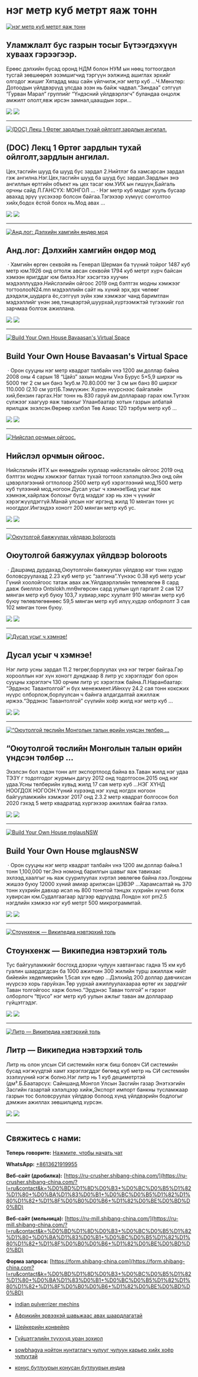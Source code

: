 # нэг метр куб метрт яаж тонн

<a href="https://swt.shibang-china.com/?l=ru&img&k=%D0%BD%D1%8D%D0%B3+%D0%BC%D0%B5%D1%82%D1%80+%D0%BA%D1%83%D0%B1+%D0%BC%D0%B5%D1%82%D1%80%D1%82+%D1%8F%D0%B0%D0%B6+%D1%82%D0%BE%D0%BD%D0%BD" target="_blank">![нэг метр куб метрт яаж тонн](http://static.shibang-china.com/all-800x300/1207.jpg)</a>

## Уламжлалт бус газрын тосыг Бүтээгдэхүүн хуваах гэрээгээр.
Ерөөс дэлхийн бусад оронд НДМ болон НУМ ын нөөц тогтоогдвол тусгай зөвшөөрөл эзэмшигчид тэргүүн ээлжинд ашиглах эрхийг олгодог жишиг Хятадад маш сайн үйлчилж,нэг метр куб …Ч.Мөнхтөр: Дотоодын үйлдвэрүүд улсдаа эзэн нь байж чадвал.“Зиндаа” сэтгүүл “Гурван Марал” группийг “Үндэсний үйлдвэрлэгч” буландаа онцолж амжилт ололт,явж ирсэн замнал,цаашдын зори…


<a href="https://whatsapp.shibangsoft.com/WhatsApp.php" target="_blank" title="WhatsApp">![](http://static.shibang-china.com/icon/whatsapp.png)</a> <a href="https://swt.shibang-china.com/?l=ru&icon&k=%D0%BD%D1%8D%D0%B3+%D0%BC%D0%B5%D1%82%D1%80+%D0%BA%D1%83%D0%B1+%D0%BC%D0%B5%D1%82%D1%80%D1%82+%D1%8F%D0%B0%D0%B6+%D1%82%D0%BE%D0%BD%D0%BD" target="_blank">![](http://static.shibang-china.com/icon/chat-ru.png)</a>

---

<a href="https://swt.shibang-china.com/?l=ru&img&k=%D0%BD%D1%8D%D0%B3+%D0%BC%D0%B5%D1%82%D1%80+%D0%BA%D1%83%D0%B1+%D0%BC%D0%B5%D1%82%D1%80%D1%82+%D1%8F%D0%B0%D0%B6+%D1%82%D0%BE%D0%BD%D0%BD" target="_blank">![(DOC) Лекц 1 Өртөг зардлын тухай ойлголт,зардлын ангилал.](http://static.shibang-china.com/all-800x300/647.jpg)</a>

## (DOC) Лекц 1 Өртөг зардлын тухай ойлголт,зардлын ангилал.
Цех,тасгийн шууд ба шууд бус зардал 2.Нийтлэг ба хамсарсан зардал гэж ангилна.Нэг.Цех,тасгийн шууд ба шууд бус зардал.Зардлын энэ ангиллын өртгийн объект нь цех тасаг юм.УИХ ын гишүүн,Байгаль орчны сайд Л.ГАНСҮХ: МОНГОЛ …&nbsp;&#0183;&#32;Нэг метр куб модыг хууль бусаар авахад эрүү үүсэхээр болсон байгаа.Тэгэхээр хүмүүс сонголтоо хийх,бодох ёстой болох нь.Мод авах …


<a href="https://whatsapp.shibangsoft.com/WhatsApp.php" target="_blank" title="WhatsApp">![](http://static.shibang-china.com/icon/whatsapp.png)</a> <a href="https://swt.shibang-china.com/?l=ru&icon&k=%D0%BD%D1%8D%D0%B3+%D0%BC%D0%B5%D1%82%D1%80+%D0%BA%D1%83%D0%B1+%D0%BC%D0%B5%D1%82%D1%80%D1%82+%D1%8F%D0%B0%D0%B6+%D1%82%D0%BE%D0%BD%D0%BD" target="_blank">![](http://static.shibang-china.com/icon/chat-ru.png)</a>

---

<a href="https://swt.shibang-china.com/?l=ru&img&k=%D0%BD%D1%8D%D0%B3+%D0%BC%D0%B5%D1%82%D1%80+%D0%BA%D1%83%D0%B1+%D0%BC%D0%B5%D1%82%D1%80%D1%82+%D1%8F%D0%B0%D0%B6+%D1%82%D0%BE%D0%BD%D0%BD" target="_blank">![Анд.лог: Дэлхийн хамгийн өндөр мод](http://static.shibang-china.com/all-800x300/842.jpg)</a>

## Анд.лог: Дэлхийн хамгийн өндөр мод
&nbsp;&#0183;&#32;Хамгийн өргөн секвойя нь Генерал Шерман ба түүний тойрог 1487 куб метр юм.1926 онд огтолж авсан секвойя 1794 куб метрт хүрч байсан хэмээн яригддаг юм билээ.Нэг хэсэгтээ хуучин мэдээллүүдээ.Нийслэлийн ойгоос 2019 онд бэлтгэх модны хэмжээг тогтоолооN24.mn мэдээллийн сайт нь хүний эрх,эрх чөлөөг дээдэлж,шударга ёс,сэтгүүл зүйн хэм хэмжээг чанд баримтлан мэдээллийг үнэн зөв,тэнцвэртэй,шуурхай,хүртээмжтэй түгээхийг гол зарчмаа болгож ажиллана.


<a href="https://whatsapp.shibangsoft.com/WhatsApp.php" target="_blank" title="WhatsApp">![](http://static.shibang-china.com/icon/whatsapp.png)</a> <a href="https://swt.shibang-china.com/?l=ru&icon&k=%D0%BD%D1%8D%D0%B3+%D0%BC%D0%B5%D1%82%D1%80+%D0%BA%D1%83%D0%B1+%D0%BC%D0%B5%D1%82%D1%80%D1%82+%D1%8F%D0%B0%D0%B6+%D1%82%D0%BE%D0%BD%D0%BD" target="_blank">![](http://static.shibang-china.com/icon/chat-ru.png)</a>

---

<a href="https://swt.shibang-china.com/?l=ru&img&k=%D0%BD%D1%8D%D0%B3+%D0%BC%D0%B5%D1%82%D1%80+%D0%BA%D1%83%D0%B1+%D0%BC%D0%B5%D1%82%D1%80%D1%82+%D1%8F%D0%B0%D0%B6+%D1%82%D0%BE%D0%BD%D0%BD" target="_blank">![Build Your Own House Bavaasan's Virtual Space](http://static.shibang-china.com/all-800x300/812.jpg)</a>

## Build Your Own House Bavaasan's Virtual Space
&nbsp;&#0183;&#32;Орон сууцны нэг метр квадрат талбайн vнэ 1200 ам.доллар байна 2008 оны 4 сарын 18 “Цайз” захын модны Vнэ Бурус 5&#215;5,9 ширхэг нь 5000 төг 2 см ын банз 1куб.м 70.80.000 төг 3 см ын банз 80 ширхэг 110.000 (2.10 см урт)Б.Тэмүүжин: Хүрэн нүүрснээс байгалийн хий,бензин гаргах.Нэг тонн нь 830 гаруй ам.доллараар гарах юм.Түгээх сүлжээг хаагуур яаж тавихыг Улаанбаатар хотын газрын албатай ярилцаж эхэлсэн.Өөрөөр хэлбэл Төв Азиас 120 тэрбум метр куб …


<a href="https://whatsapp.shibangsoft.com/WhatsApp.php" target="_blank" title="WhatsApp">![](http://static.shibang-china.com/icon/whatsapp.png)</a> <a href="https://swt.shibang-china.com/?l=ru&icon&k=%D0%BD%D1%8D%D0%B3+%D0%BC%D0%B5%D1%82%D1%80+%D0%BA%D1%83%D0%B1+%D0%BC%D0%B5%D1%82%D1%80%D1%82+%D1%8F%D0%B0%D0%B6+%D1%82%D0%BE%D0%BD%D0%BD" target="_blank">![](http://static.shibang-china.com/icon/chat-ru.png)</a>

---

<a href="https://swt.shibang-china.com/?l=ru&img&k=%D0%BD%D1%8D%D0%B3+%D0%BC%D0%B5%D1%82%D1%80+%D0%BA%D1%83%D0%B1+%D0%BC%D0%B5%D1%82%D1%80%D1%82+%D1%8F%D0%B0%D0%B6+%D1%82%D0%BE%D0%BD%D0%BD" target="_blank">![Нийслэл орчмын ойгоос.](http://static.shibang-china.com/all-800x300/1401.jpg)</a>

## Нийслэл орчмын ойгоос.
Нийслэлийн ИТХ ын өнөөдрийн хурлаар нийслэлийн ойгоос 2019 онд бэлтгэх модны хэмжээг батлах тухай тогтоол хэлэлцлээ.Энэ онд ойн цэвэрлэгээний огтлолоор 2500 метр куб хэрэглээний мод,1500 метр куб түлээний мод,ногоон.Дусал усыг ч хэмнэе!Бид усыг яаж хэмнэж,хайрлаж болохыг бүгд мэддэг хэр нь хэн ч үүнийг хэрэгжүүлдэггүй.Манай улсын нэг иргэнд жилд 10 мянган тонн ус ноогддог.Ингэхдээ хоногт 200 мянган метр куб ус.


<a href="https://whatsapp.shibangsoft.com/WhatsApp.php" target="_blank" title="WhatsApp">![](http://static.shibang-china.com/icon/whatsapp.png)</a> <a href="https://swt.shibang-china.com/?l=ru&icon&k=%D0%BD%D1%8D%D0%B3+%D0%BC%D0%B5%D1%82%D1%80+%D0%BA%D1%83%D0%B1+%D0%BC%D0%B5%D1%82%D1%80%D1%82+%D1%8F%D0%B0%D0%B6+%D1%82%D0%BE%D0%BD%D0%BD" target="_blank">![](http://static.shibang-china.com/icon/chat-ru.png)</a>

---

<a href="https://swt.shibang-china.com/?l=ru&img&k=%D0%BD%D1%8D%D0%B3+%D0%BC%D0%B5%D1%82%D1%80+%D0%BA%D1%83%D0%B1+%D0%BC%D0%B5%D1%82%D1%80%D1%82+%D1%8F%D0%B0%D0%B6+%D1%82%D0%BE%D0%BD%D0%BD" target="_blank">![Оюутолгой баяжуулах үйлдвэр boloroots](http://static.shibang-china.com/all-800x300/862.jpg)</a>

## Оюутолгой баяжуулах үйлдвэр boloroots
&nbsp;&#0183;&#32;Дашрамд дурдахад,Оюутолгойн баяжуулах үйлдвэр нэг тонн хүдэр боловсруулахад 2.23 куб метр ус “залгина”.Үүнээс 0.38 куб метр усыг Гүний хоолойгоос татаж авах аж.Үйлдвэрлэлийн төлөвлөгөө 8 сард давж биеллээ Ontslokh.mnӨнгөрсөн сард уулын цул гаргалт 2 сая 127 мянган метр куб буюу 103,7 хувиар,хөрс хуулалт 910 мянган метр куб буюу төлөвлөгөөнөөс 59,5 мянган метр куб илүү,хүдэр олборлолт 3 сая 102 мянган тонн буюу.


<a href="https://whatsapp.shibangsoft.com/WhatsApp.php" target="_blank" title="WhatsApp">![](http://static.shibang-china.com/icon/whatsapp.png)</a> <a href="https://swt.shibang-china.com/?l=ru&icon&k=%D0%BD%D1%8D%D0%B3+%D0%BC%D0%B5%D1%82%D1%80+%D0%BA%D1%83%D0%B1+%D0%BC%D0%B5%D1%82%D1%80%D1%82+%D1%8F%D0%B0%D0%B6+%D1%82%D0%BE%D0%BD%D0%BD" target="_blank">![](http://static.shibang-china.com/icon/chat-ru.png)</a>

---

<a href="https://swt.shibang-china.com/?l=ru&img&k=%D0%BD%D1%8D%D0%B3+%D0%BC%D0%B5%D1%82%D1%80+%D0%BA%D1%83%D0%B1+%D0%BC%D0%B5%D1%82%D1%80%D1%82+%D1%8F%D0%B0%D0%B6+%D1%82%D0%BE%D0%BD%D0%BD" target="_blank">![Дусал усыг ч хэмнэе!](http://static.shibang-china.com/all-800x300/1183.jpg)</a>

## Дусал усыг ч хэмнэе!
Нэг литр усны зардал 11.2 төгрөг,борлуулах үнэ нэг төгрөг байгаа.Гэр хорооллын нэг хүн хоногт дунджаар 8 литр ус хэрэглэдэг бол орон сууцны хэрэглэгч 130 орчим литр ус хэрэглэж байна.Л.Наранбаатар: “Эрдэнэс Тавантолгой” н бүх менежмент.Ийнхүү 24.2 сая тонн коксжих нүүрс олборлож,борлуулсан ч байнга алдагдалтай ажиллаж иржээ.“Эрдэнэс Тавантолгой” сүүлийн хоёр жилд нэг метр куб …


<a href="https://whatsapp.shibangsoft.com/WhatsApp.php" target="_blank" title="WhatsApp">![](http://static.shibang-china.com/icon/whatsapp.png)</a> <a href="https://swt.shibang-china.com/?l=ru&icon&k=%D0%BD%D1%8D%D0%B3+%D0%BC%D0%B5%D1%82%D1%80+%D0%BA%D1%83%D0%B1+%D0%BC%D0%B5%D1%82%D1%80%D1%82+%D1%8F%D0%B0%D0%B6+%D1%82%D0%BE%D0%BD%D0%BD" target="_blank">![](http://static.shibang-china.com/icon/chat-ru.png)</a>

---

<a href="https://swt.shibang-china.com/?l=ru&img&k=%D0%BD%D1%8D%D0%B3+%D0%BC%D0%B5%D1%82%D1%80+%D0%BA%D1%83%D0%B1+%D0%BC%D0%B5%D1%82%D1%80%D1%82+%D1%8F%D0%B0%D0%B6+%D1%82%D0%BE%D0%BD%D0%BD" target="_blank">![“Оюутолгой төслийн Монголын талын өрийн үндсэн төлбөр …](http://static.shibang-china.com/all-800x300/1290.jpg)</a>

## “Оюутолгой төслийн Монголын талын өрийн үндсэн төлбөр …
Эхэлсэн бол хэдэн тонн алт экспортлоод байна вэ.Таван жилд нэг удаа ТЭЗҮ г тодотгодог журмын дагуу 2012 онд тодотгосон.2015 онд нэг удаа.Усны төлбөрийн хувьд жилд 17 сая метр куб …НЭГ ХҮНД НООГДОХ НОГООН.Үүний хүрээнд нэг хүнд ногдох ногоон байгууламжийн хэмжээг 2017 онд 2.3.2 метр квадрат болгосон бол 2020 гэхэд 5 метр квадратад хүргэхээр ажиллаж байгаа гэлээ.


<a href="https://whatsapp.shibangsoft.com/WhatsApp.php" target="_blank" title="WhatsApp">![](http://static.shibang-china.com/icon/whatsapp.png)</a> <a href="https://swt.shibang-china.com/?l=ru&icon&k=%D0%BD%D1%8D%D0%B3+%D0%BC%D0%B5%D1%82%D1%80+%D0%BA%D1%83%D0%B1+%D0%BC%D0%B5%D1%82%D1%80%D1%82+%D1%8F%D0%B0%D0%B6+%D1%82%D0%BE%D0%BD%D0%BD" target="_blank">![](http://static.shibang-china.com/icon/chat-ru.png)</a>

---

<a href="https://swt.shibang-china.com/?l=ru&img&k=%D0%BD%D1%8D%D0%B3+%D0%BC%D0%B5%D1%82%D1%80+%D0%BA%D1%83%D0%B1+%D0%BC%D0%B5%D1%82%D1%80%D1%82+%D1%8F%D0%B0%D0%B6+%D1%82%D0%BE%D0%BD%D0%BD" target="_blank">![Build Your Own House mglausNSW](http://static.shibang-china.com/all-800x300/505.jpg)</a>

## Build Your Own House mglausNSW
&nbsp;&#0183;&#32;Орон сууцны нэг метр квадрат талбайн vнэ 1200 ам.доллар байна.1 тонн 1,100,000 төг.Энэ номонд барилгын шавыг яаж тавихаас эхлээд,хаалгыг нь яаж суурилуулах хvртэл зөв&#173;лөгөө байна лээ.Лондоны жишээ буюу 12000 хүний амиар арилжсан ЦЭВЭР …Харамсалтай нь 370 тонн хүхрийн давхар исэл нь 800 тоннтой тэнцэх хүхрийн хүчил болж хувирсан юм.Судалгаагаар эдгээр өдрүүдэд Лондон хот pm2.5 нэгдлийн хэмжээ нэг куб метрт 500 микрограммтай.


<a href="https://whatsapp.shibangsoft.com/WhatsApp.php" target="_blank" title="WhatsApp">![](http://static.shibang-china.com/icon/whatsapp.png)</a> <a href="https://swt.shibang-china.com/?l=ru&icon&k=%D0%BD%D1%8D%D0%B3+%D0%BC%D0%B5%D1%82%D1%80+%D0%BA%D1%83%D0%B1+%D0%BC%D0%B5%D1%82%D1%80%D1%82+%D1%8F%D0%B0%D0%B6+%D1%82%D0%BE%D0%BD%D0%BD" target="_blank">![](http://static.shibang-china.com/icon/chat-ru.png)</a>

---

<a href="https://swt.shibang-china.com/?l=ru&img&k=%D0%BD%D1%8D%D0%B3+%D0%BC%D0%B5%D1%82%D1%80+%D0%BA%D1%83%D0%B1+%D0%BC%D0%B5%D1%82%D1%80%D1%82+%D1%8F%D0%B0%D0%B6+%D1%82%D0%BE%D0%BD%D0%BD" target="_blank">![Стоунхенж — Википедиа нэвтэрхий толь](http://static.shibang-china.com/all-800x300/624.jpg)</a>

## Стоунхенж — Википедиа нэвтэрхий толь
Тус байгууламжийг босгохд дээрхи чулуун хавтангаас гадна 15 км куб гуалин шаардагдсан ба 1000 ажилчин 300 жилийн турш ажиллаж нийт бийеийн хөдөлмөрийн 1,5сая хүн өдөр …Дэлхийд 200 доллар давчихсан нүүрсээ хорь гаруйхан.Төр уурхай ажиллуулахаараа өртөг их зардгийг Таван толгойгоос харж болно.“Эрдэнэс Таван толгой” н гэрээт олборлогч “ttjvco” нэг метр куб уулын ажлыг таван ам доллараар гүйцэтгэдэг.


<a href="https://whatsapp.shibangsoft.com/WhatsApp.php" target="_blank" title="WhatsApp">![](http://static.shibang-china.com/icon/whatsapp.png)</a> <a href="https://swt.shibang-china.com/?l=ru&icon&k=%D0%BD%D1%8D%D0%B3+%D0%BC%D0%B5%D1%82%D1%80+%D0%BA%D1%83%D0%B1+%D0%BC%D0%B5%D1%82%D1%80%D1%82+%D1%8F%D0%B0%D0%B6+%D1%82%D0%BE%D0%BD%D0%BD" target="_blank">![](http://static.shibang-china.com/icon/chat-ru.png)</a>

---

<a href="https://swt.shibang-china.com/?l=ru&img&k=%D0%BD%D1%8D%D0%B3+%D0%BC%D0%B5%D1%82%D1%80+%D0%BA%D1%83%D0%B1+%D0%BC%D0%B5%D1%82%D1%80%D1%82+%D1%8F%D0%B0%D0%B6+%D1%82%D0%BE%D0%BD%D0%BD" target="_blank">![Литр — Википедиа нэвтэрхий толь](http://static.shibang-china.com/all-800x300/470.jpg)</a>

## Литр — Википедиа нэвтэрхий толь
Литр нь олон улсын СИ системийн нэгж биш боловч СИ системийн бусад нэгжүүдтэй хамт хэрэглэгддэг бөгөөд куб метр нь СИ системийн эзэлхүүний нэгж болно.Нэг литр нь 1 куб дециметртэй (дм&#179;.Б.Баатарсүх: Сайншанд.Монгол Улсын Засгийн газар Энэтхэгийн Засгийн газартай хэлэлцээр хийж,Экспорт импорт банкны тусламжаар газрын тос боловсруулах үйлдвэр болоод хүнд үйлдвэрийн бодлогыг дэмжин ажиллах зөвшилцөлд хүрсэн.


<a href="https://whatsapp.shibangsoft.com/WhatsApp.php" target="_blank" title="WhatsApp">![](http://static.shibang-china.com/icon/whatsapp.png)</a> <a href="https://swt.shibang-china.com/?l=ru&icon&k=%D0%BD%D1%8D%D0%B3+%D0%BC%D0%B5%D1%82%D1%80+%D0%BA%D1%83%D0%B1+%D0%BC%D0%B5%D1%82%D1%80%D1%82+%D1%8F%D0%B0%D0%B6+%D1%82%D0%BE%D0%BD%D0%BD" target="_blank">![](http://static.shibang-china.com/icon/chat-ru.png)</a>

---
## Свяжитесь с нами:

**Теперь говорите:** [Нажмите, чтобы начать чат](https://swt.shibang-china.com?l=ru&contact&k=%D0%BD%D1%8D%D0%B3+%D0%BC%D0%B5%D1%82%D1%80+%D0%BA%D1%83%D0%B1+%D0%BC%D0%B5%D1%82%D1%80%D1%82+%D1%8F%D0%B0%D0%B6+%D1%82%D0%BE%D0%BD%D0%BD)

**WhatsApp:**  [+8613621919955](https://whatsapp.shibangsoft.com/WhatsApp.php)

**Веб-сайт (дробилка):** [https://ru-crusher.shibang-china.com/](https://ru-crusher.shibang-china.com/?l=ru&contact&k=%D0%BD%D1%8D%D0%B3+%D0%BC%D0%B5%D1%82%D1%80+%D0%BA%D1%83%D0%B1+%D0%BC%D0%B5%D1%82%D1%80%D1%82+%D1%8F%D0%B0%D0%B6+%D1%82%D0%BE%D0%BD%D0%BD)

**Веб-сайт (мельница):** [https://ru-mill.shibang-china.com/](https://ru-mill.shibang-china.com/?l=ru&contact&k=%D0%BD%D1%8D%D0%B3+%D0%BC%D0%B5%D1%82%D1%80+%D0%BA%D1%83%D0%B1+%D0%BC%D0%B5%D1%82%D1%80%D1%82+%D1%8F%D0%B0%D0%B6+%D1%82%D0%BE%D0%BD%D0%BD)

**Форма запроса:** [https://form.shibang-china.com](https://form.shibang-china.com?l=ru&contact&k=%D0%BD%D1%8D%D0%B3+%D0%BC%D0%B5%D1%82%D1%80+%D0%BA%D1%83%D0%B1+%D0%BC%D0%B5%D1%82%D1%80%D1%82+%D1%8F%D0%B0%D0%B6+%D1%82%D0%BE%D0%BD%D0%BD)

* [indian pulverrizer mechins](../127/indian%20pulverrizer%20mechins.md)

* [Африкийн эрвээхэй шавьжаас авах шаардлагатай](../130/%D0%90%D1%84%D1%80%D0%B8%D0%BA%D0%B8%D0%B9%D0%BD%20%D1%8D%D1%80%D0%B2%D1%8D%D1%8D%D1%85%D1%8D%D0%B9%20%D1%88%D0%B0%D0%B2%D1%8C%D0%B6%D0%B0%D0%B0%D1%81%20%D0%B0%D0%B2%D0%B0%D1%85%20%D1%88%D0%B0%D0%B0%D1%80%D0%B4%D0%BB%D0%B0%D0%B3%D0%B0%D1%82%D0%B0%D0%B9.md)

* [Шейкерийн конвейер](../130/%D0%A8%D0%B5%D0%B9%D0%BA%D0%B5%D1%80%D0%B8%D0%B9%D0%BD%20%D0%BA%D0%BE%D0%BD%D0%B2%D0%B5%D0%B9%D0%B5%D1%80.md)

* [Гүйцэтгэлийн түүхүүд уран зохиол](../130/%D0%93%D2%AF%D0%B9%D1%86%D1%8D%D1%82%D0%B3%D1%8D%D0%BB%D0%B8%D0%B9%D0%BD%20%D1%82%D2%AF%D2%AF%D1%85%D2%AF%D2%AF%D0%B4%20%D1%83%D1%80%D0%B0%D0%BD%20%D0%B7%D0%BE%D1%85%D0%B8%D0%BE%D0%BB.md)

* [sowbhagya нойтон нунтаглагч чулууг чулуун карьер хийх хоёр чулуутай](../129/sowbhagya%20%D0%BD%D0%BE%D0%B9%D1%82%D0%BE%D0%BD%20%D0%BD%D1%83%D0%BD%D1%82%D0%B0%D0%B3%D0%BB%D0%B0%D0%B3%D1%87%20%D1%87%D1%83%D0%BB%D1%83%D1%83%D0%B3%20%D1%87%D1%83%D0%BB%D1%83%D1%83%D0%BD%20%D0%BA%D0%B0%D1%80%D1%8C%D0%B5%D1%80%20%D1%85%D0%B8%D0%B9%D1%85%20%D1%85%D0%BE%D1%91%D1%80%20%D1%87%D1%83%D0%BB%D1%83%D1%83%D1%82%D0%B0%D0%B9.md)

* [конус бутлуурын конусан бутлуурын индиа](../128/%D0%BA%D0%BE%D0%BD%D1%83%D1%81%20%D0%B1%D1%83%D1%82%D0%BB%D1%83%D1%83%D1%80%D1%8B%D0%BD%20%D0%BA%D0%BE%D0%BD%D1%83%D1%81%D0%B0%D0%BD%20%D0%B1%D1%83%D1%82%D0%BB%D1%83%D1%83%D1%80%D1%8B%D0%BD%20%D0%B8%D0%BD%D0%B4%D0%B8%D0%B0.md)